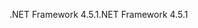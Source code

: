 <span data-ttu-id="a00b7-101">.NET Framework 4.5.1</span><span class="sxs-lookup"><span data-stu-id="a00b7-101">.NET Framework 4.5.1</span></span>